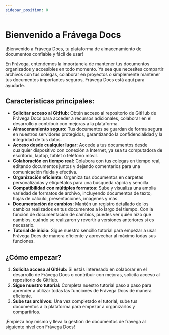 ```yaml
---
sidebar_position: 0
---
```


# Bienvenido a Frávega Docs

¡Bienvenido a Frávega Docs, tu plataforma de almacenamiento de documentos confiable y fácil de usar!

En Frávega, entendemos la importancia de mantener tus documentos organizados y accesibles en todo momento. Ya sea que necesites compartir archivos con tus colegas, colaborar en proyectos o simplemente mantener tus documentos importantes seguros, Frávega Docs está aquí para ayudarte.

## Características principales:

- **Solicitar acceso al GitHub:** Obtén acceso al repositorio de GitHub de Frávega Docs para acceder a recursos adicionales, colaborar en el desarrollo y contribuir con mejoras a la plataforma.
- **Almacenamiento seguro:** Tus documentos se guardan de forma segura en nuestros servidores protegidos, garantizando la confidencialidad y la integridad de tus datos.
- **Acceso desde cualquier lugar:** Accede a tus documentos desde cualquier dispositivo con conexión a Internet, ya sea tu computadora de escritorio, laptop, tablet o teléfono móvil.
- **Colaboración en tiempo real:** Colabora con tus colegas en tiempo real, editando documentos juntos y dejando comentarios para una comunicación fluida y efectiva.
- **Organización eficiente:** Organiza tus documentos en carpetas personalizadas y etiquétalos para una búsqueda rápida y sencilla.
- **Compatibilidad con múltiples formatos:** Sube y visualiza una amplia variedad de formatos de archivo, incluyendo documentos de texto, hojas de cálculo, presentaciones, imágenes y más.
- **Documentación de cambios:** Mantén un registro detallado de los cambios realizados en tus documentos a lo largo del tiempo. Con la función de documentación de cambios, puedes ver quién hizo qué cambios, cuándo se realizaron y revertir a versiones anteriores si es necesario.
- **Tutorial de inicio:** Sigue nuestro sencillo tutorial para empezar a usar Frávega Docs de manera eficiente y aprovechar al máximo todas sus funciones.

## ¿Cómo empezar?

1. **Solicita acceso al GitHub:** Si estás interesado en colaborar en el desarrollo de Frávega Docs o contribuir con mejoras, solicita acceso al repositorio de GitHub.
2. **Sigue nuestro tutorial:** Completa nuestro tutorial paso a paso para aprender a utilizar todas las funciones de Frávega Docs de manera eficiente.
3. **Sube tus archivos:** Una vez completado el tutorial, sube tus documentos a la plataforma para empezar a organizarlos y compartirlos.

¡Empieza hoy mismo y lleva la gestión de documentos de fravega al siguiente nivel con Frávega Docs!


